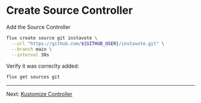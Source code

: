 # Create Source Controller

Add the Source Controller

```sh
flux create source git instavote \
  --url "https://github.com/${GITHUB_USER}/instavote.git" \
  --branch main \
  --interval 30s
```

Verify it was correclty added:

```sh
flux get sources git
```

----
Next: [Kustomize Controller](./05-Kustomize-Controller.md)